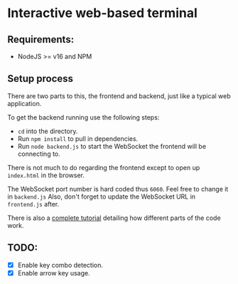 # Interactive web-based terminal

## Requirements:
- NodeJS >= v16 and NPM

## Setup process
There are two parts to this, the frontend and backend, just like a typical web application.

To get the backend running use the following steps:

- `cd` into the directory.
- Run `npm install` to pull in dependencies.
- Run `node backend.js` to start the WebSocket the frontend will be connecting to.

There is not much to do regarding the frontend except to open up `index.html` in the browser.

The WebSocket port number is hard coded thus `6060`. Feel free to change it in `backend.js`
Also, don't forget to update the WebSocket URL in `frontend.js` after.

There is also a [complete tutorial](#) detailing how different parts of the code work.


## TODO:
- [x] Enable key combo detection.
- [x] Enable arrow key usage.
